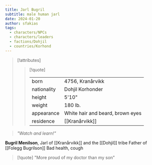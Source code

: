 ```yaml
---
title: Jarl Bugril
subtitle: male human jarl
date: 2024-01-20
author: sfakias
tags:
  - characters/NPCs
  - characters/leaders
  - factions/Dohjil
  - countries/Korhond
---
```

> [!attributes]
> 
> > [!quote]
> >
> > | | |
> > | --- | --- |
> > | born | 4756, Kranårvikk |
> > | nationality | Dohjil Korhonder |
> > | height | 5'10" |
> > | weight | 180 lb. |
> > | appearance | White hair and beard, brown eyes |
> > | residence | [[Kranårvikk]] |

> _"Watch and learn!"_

**Bugril Menilson**, Jarl of [[Kranårvikk]] and the [[Dohjil]] tribe
Father of [[Folegg Bugrilson]]
Bad health, cough

> [!quote] 
> "More proud of my doctor than my son"